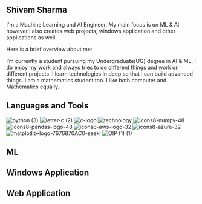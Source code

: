 ## Shivam Sharma

I'm a Machine Learning and AI Engineer. My main focus is on ML & Al however i also creates web projects, windows application and other applications as well.

Here is a brief overview about me:

I’m currently a student pursuing my Undergraduate(UG) degree in AI & ML.
I do enjoy my work and always tries to do different things and work on different projects.
I learn technologies in deep so that i can build advanced things.
I am a mathematics student too. I like both computer and Mathematics equally.

## Languages and Tools

![python (3)](https://github.com/user-attachments/assets/149e4b6b-fb9b-4f71-8423-5678299a8109)
![letter-c (2)](https://github.com/user-attachments/assets/edff78b2-3af6-4394-84f7-d131c3beb001)
![c-logo](https://github.com/user-attachments/assets/6e2299f0-d052-40d1-92e8-40e3d56e3919)
![technology](https://github.com/user-attachments/assets/c93ee7e4-bbaa-4a13-a6ef-1d2bfc136ca3)
![icons8-numpy-48](https://github.com/user-attachments/assets/9697975c-caf7-4167-937e-25db9c1c0695)
![icons8-pandas-logo-48](https://github.com/user-attachments/assets/4276fe75-fa3e-4b2c-99c5-5d118fa1f702)
![icons8-aws-logo-32](https://github.com/user-attachments/assets/065c49ed-0879-4af6-a470-fbbab2af30b6)
![icons8-azure-32](https://github.com/user-attachments/assets/a8a04e1f-6284-4386-a676-031e7d1b8354)
![matplotlib-logo-7676870AC0-seekl](https://github.com/user-attachments/assets/a15aa8f3-48be-4b24-ba7f-5955bdd26d0a)
![OIP (1) (1)](https://github.com/user-attachments/assets/fd75c499-76b2-4b81-8f31-54a55bff61e6)

## ML
## Windows Application
## Web Application
